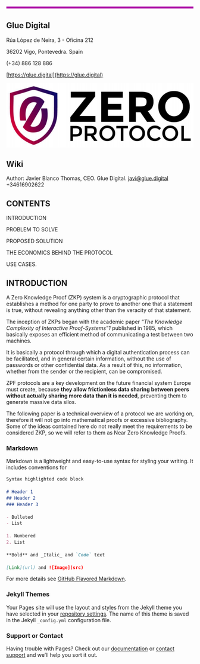 ![Starting line](/line.png)

## Glue Digital

Rúa López de Neira, 3 - Oficina 212

36202 Vigo, Pontevedra. Spain

(+34) 886 128 886

[https://glue.digital](https://glue.digital) 



![ECB Logo](/title.png)


## Wiki

Author: Javier Blanco Thomas, CEO. Glue Digital. [javi@glue.digital](javi@glue.digital) +34616902622


## CONTENTS

INTRODUCTION

PROBLEM TO SOLVE

PROPOSED SOLUTION

THE ECONOMICS BEHIND THE PROTOCOL

USE CASES. 


## INTRODUCTION

A Zero Knowledge Proof (ZKP) system is a cryptographic protocol that establishes a method for one party to prove to another one that a statement is true, without revealing anything other than the veracity of that statement.

The inception of ZKPs began with the academic paper _“The Knowledge Complexity of Interactive Proof-Systems”1_ published in 1985, which basically exposes an efficient method of communicating a test between two machines.

It is basically a protocol through which a digital authentication process can be facilitated, and in general certain information, without the use of passwords or other confidential data. As a result of this, no information, whether from the sender or the recipient, can be compromised.

ZPF protocols are a key development on the future financial system Europe must create, because **they allow frictionless data sharing between peers without actually sharing more data than it is needed**, preventing them to generate massive data silos.

The following paper is a technical overview of a protocol we are working on, therefore it will not go into mathematical proofs or excessive bibliography. Some of the ideas contained here do not really meet the requirements to be considered ZKP, so we will refer to them as Near Zero Knowledge Proofs.



### Markdown

Markdown is a lightweight and easy-to-use syntax for styling your writing. It includes conventions for

```markdown
Syntax highlighted code block

# Header 1
## Header 2
### Header 3

- Bulleted
- List

1. Numbered
2. List

**Bold** and _Italic_ and `Code` text

[Link](url) and ![Image](src)
```

For more details see [GitHub Flavored Markdown](https://guides.github.com/features/mastering-markdown/).

### Jekyll Themes

Your Pages site will use the layout and styles from the Jekyll theme you have selected in your [repository settings](https://github.com/GlueDigital/ecb.github.io/settings). The name of this theme is saved in the Jekyll `_config.yml` configuration file.

### Support or Contact

Having trouble with Pages? Check out our [documentation](https://docs.github.com/categories/github-pages-basics/) or [contact support](https://github.com/contact) and we’ll help you sort it out.
